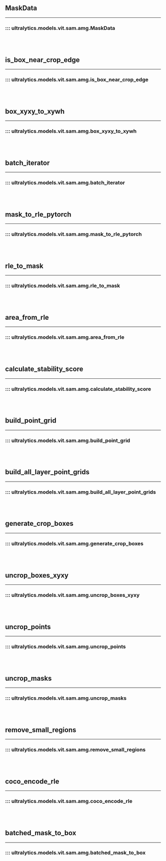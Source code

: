## MaskData
---
### ::: ultralytics.models.vit.sam.amg.MaskData
<br><br>

## is_box_near_crop_edge
---
### ::: ultralytics.models.vit.sam.amg.is_box_near_crop_edge
<br><br>

## box_xyxy_to_xywh
---
### ::: ultralytics.models.vit.sam.amg.box_xyxy_to_xywh
<br><br>

## batch_iterator
---
### ::: ultralytics.models.vit.sam.amg.batch_iterator
<br><br>

## mask_to_rle_pytorch
---
### ::: ultralytics.models.vit.sam.amg.mask_to_rle_pytorch
<br><br>

## rle_to_mask
---
### ::: ultralytics.models.vit.sam.amg.rle_to_mask
<br><br>

## area_from_rle
---
### ::: ultralytics.models.vit.sam.amg.area_from_rle
<br><br>

## calculate_stability_score
---
### ::: ultralytics.models.vit.sam.amg.calculate_stability_score
<br><br>

## build_point_grid
---
### ::: ultralytics.models.vit.sam.amg.build_point_grid
<br><br>

## build_all_layer_point_grids
---
### ::: ultralytics.models.vit.sam.amg.build_all_layer_point_grids
<br><br>

## generate_crop_boxes
---
### ::: ultralytics.models.vit.sam.amg.generate_crop_boxes
<br><br>

## uncrop_boxes_xyxy
---
### ::: ultralytics.models.vit.sam.amg.uncrop_boxes_xyxy
<br><br>

## uncrop_points
---
### ::: ultralytics.models.vit.sam.amg.uncrop_points
<br><br>

## uncrop_masks
---
### ::: ultralytics.models.vit.sam.amg.uncrop_masks
<br><br>

## remove_small_regions
---
### ::: ultralytics.models.vit.sam.amg.remove_small_regions
<br><br>

## coco_encode_rle
---
### ::: ultralytics.models.vit.sam.amg.coco_encode_rle
<br><br>

## batched_mask_to_box
---
### ::: ultralytics.models.vit.sam.amg.batched_mask_to_box
<br><br>
